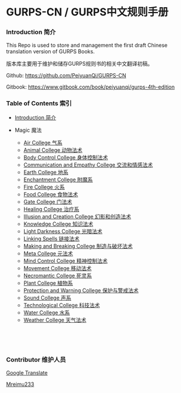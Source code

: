 # GURPS-CN / GURPS中文规则手册
### Introduction 简介

This Repo is used to store and management the first draft Chinese translation version of GURPS Books.

版本库主要用于维护和储存GURPS规则书的相关中文翻译初稿。



Github: https://github.com/PeiyuanQi/GURPS-CN

Gitbook: https://www.gitbook.com/book/peiyuanqi/gurps-4th-edition



### Table of Contents 索引

- [Introduction 简介](README.md)


- Magic 魔法

  - [Air College 气系](Magic/Air-College.md)
  - [Animal College 动物法术](Magic/Animal-College.md)
  - [Body Control College 身体控制法术](Magic/Body-Control-College.md)
  - [Communication and Empathy College 交流和情感法术](Magic/Communication-Empathy-College.md)
  - [Earth College 地系](Magic/Earth-College.md)
  - [Enchantment College 附魔系](Magic/Enchantment-College.md)
  - [Fire College 火系](Magic/Fire-College.md)
  - [Food College 食物法术](Magic/Food-College.md)
  - [Gate College 门法术](Magic/Gate-College.md)
  - [Healing College 治疗系](Magic/Healing-College.md)
  - [Illusion and Creation College 幻影和创造法术](Magic/Illusion-Creation-College.md)
  - [Knowledge College 知识法术](Magic/Knowledge-College.md)
  - [Light Darkness College 光暗法术](Magic/Light-Darkness-College.md)
  - [Linking Spells 链接法术](Magic/Linking-Spells.md)
  - [Making and Breaking College 制造与破坏法术](Magic/Making-Breaking-College.md)
  - [Meta College 元法术](Magic/Meta-College.md)
  - [Mind Control College 精神控制法术](Magic/Mind-Control-College.md)
  - [Movement College 移动法术](Magic/Movement-College.md)
  - [Necromantic College 死灵系](Magic/Necromantic-College.md)
  - [Plant College 植物系](Magic/Plant-College.md)
  - [Protection and Warning College 保护与警戒法术](Magic/Protection-Warning-College.md)
  - [Sound College 声系](Magic/Sound-College.md)
  - [Technological College 科技法术](Magic/Technological-College.md)
  - [Water College 水系](Magic/Water-College.md)
  - [Weather College 天气法术](Magic/Weather-College.md)

  ​

  ​





### Contributor 维护人员

[Google Translate](https://translate.google.com)  

[Mreimu233](https://github.com/Mreimu233)